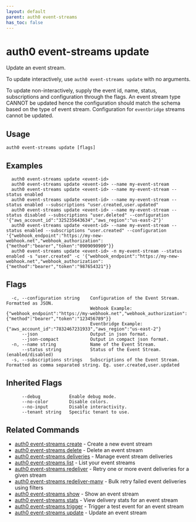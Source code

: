 ```yaml
---
layout: default
parent: auth0 event-streams
has_toc: false
---
```

# auth0 event-streams update

Update an event stream.

To update interactively, use `auth0 event-streams update` with no arguments.

To update non-interactively, supply the event id, name, status, subscriptions and configuration through the flags. An event stream type CANNOT be updated hence the configuration should match the schema based on the type of event stream. Configuration for `eventbridge` streams cannot be updated.

## Usage
```
auth0 event-streams update [flags]
```

## Examples

```
  auth0 event-streams update <event-id>
  auth0 event-streams update <event-id> --name my-event-stream
  auth0 event-streams update <event-id> --name my-event-stream --status enabled
  auth0 event-streams update <event-id> --name my-event-stream --status enabled --subscriptions "user.created,user.updated"
  auth0 event-streams update <event-id> --name my-event-stream --status disabled --subscriptions "user.deleted" --configuration '{"aws_account_id":"325235643634","aws_region":"us-east-2"}'
  auth0 event-streams update <event-id> --name my-event-stream --status enabled --subscriptions "user.created" --configuration '{"webhook_endpoint":"https://my-new-webhook.net","webhook_authorization":{"method":"bearer","token":"0909090909"}}
  auth0 event-streams update <event-id> -n my-event-stream --status enabled -s "user.created" -c '{"webhook_endpoint":"https://my-new-webhook.net","webhook_authorization":{"method":"bearer","token":"987654321"}}
```


## Flags

```
  -c, --configuration string    Configuration of the Event Stream. Formatted as JSON. 
                                Webhook Example: {"webhook_endpoint":"https://my-webhook.net","webhook_authorization":{"method":"bearer","token":"123456789"}} 
                                Eventbridge Example: {"aws_account_id":"7832467231933","aws_region":"us-east-2"}
      --json                    Output in json format.
      --json-compact            Output in compact json format.
  -n, --name string             Name of the Event Stream.
      --status string           Status of the Event Stream. (enabled/disabled)
  -s, --subscriptions strings   Subscriptions of the Event Stream. Formatted as comma separated string. Eg. user.created,user.updated
```


## Inherited Flags

```
      --debug           Enable debug mode.
      --no-color        Disable colors.
      --no-input        Disable interactivity.
      --tenant string   Specific tenant to use.
```


## Related Commands

- [auth0 event-streams create](auth0_event-streams_create.md) - Create a new event stream
- [auth0 event-streams delete](auth0_event-streams_delete.md) - Delete an event stream
- [auth0 event-streams deliveries](auth0_event-streams_deliveries.md) - Manage event stream deliveries
- [auth0 event-streams list](auth0_event-streams_list.md) - List your event streams
- [auth0 event-streams redeliver](auth0_event-streams_redeliver.md) - Retry one or more event deliveries for a given stream
- [auth0 event-streams redeliver-many](auth0_event-streams_redeliver-many.md) - Bulk retry failed event deliveries using filters
- [auth0 event-streams show](auth0_event-streams_show.md) - Show an event stream
- [auth0 event-streams stats](auth0_event-streams_stats.md) - View delivery stats for an event stream
- [auth0 event-streams trigger](auth0_event-streams_trigger.md) - Trigger a test event for an event stream
- [auth0 event-streams update](auth0_event-streams_update.md) - Update an event stream


